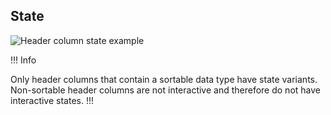 ## State

![Header column state example](/assets/components/table/table-header_column-state.png)

!!! Info

Only header columns that contain a sortable data type have state variants. Non-sortable header columns are not interactive and therefore do not have interactive states.
!!!
